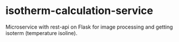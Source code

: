 # isotherm-calculation-service
Microservice with rest-api on Flask for image processing and getting isoterm (temperature isoline).
